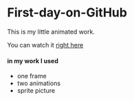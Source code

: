 # First-day-on-GitHub

This is my little animated work.

You can watch it [right here](https://dstassk.github.io/First-day-on-GitHub/)

#### in my work I used

- one frame
- two animations
- sprite picture 